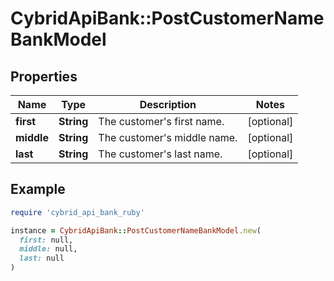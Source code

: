 # CybridApiBank::PostCustomerNameBankModel

## Properties

| Name | Type | Description | Notes |
| ---- | ---- | ----------- | ----- |
| **first** | **String** | The customer&#39;s first name. | [optional] |
| **middle** | **String** | The customer&#39;s middle name. | [optional] |
| **last** | **String** | The customer&#39;s last name. | [optional] |

## Example

```ruby
require 'cybrid_api_bank_ruby'

instance = CybridApiBank::PostCustomerNameBankModel.new(
  first: null,
  middle: null,
  last: null
)
```

